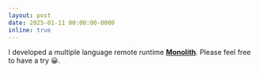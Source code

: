 ```yaml
---
layout: post
date: 2025-01-11 00:00:00-0000
inline: true
---
```


I developed a multiple language remote runtime [**Monolith**](https://monolith.cool). Please feel free to have a try 😀.
